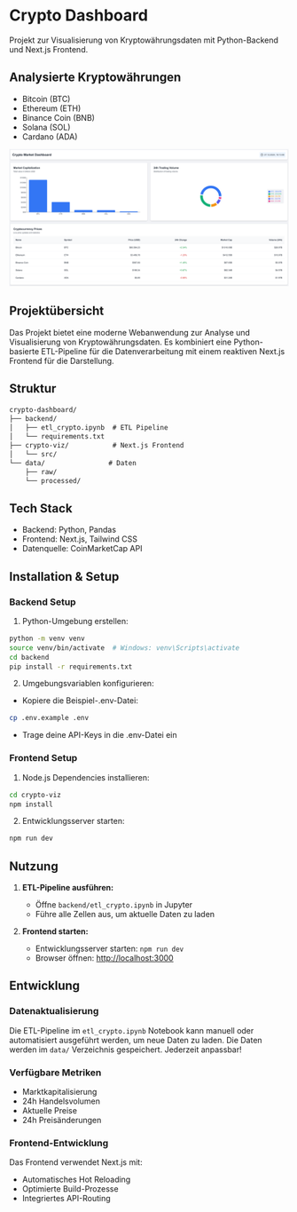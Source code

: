 # Crypto Dashboard

Projekt zur Visualisierung von Kryptowährungsdaten mit Python-Backend und Next.js Frontend.

## Analysierte Kryptowährungen
- Bitcoin (BTC)
- Ethereum (ETH)
- Binance Coin (BNB)
- Solana (SOL)
- Cardano (ADA)

![Visualisierung](crypto-viz/public/screenshots/CryptoDashboard.png)

## Projektübersicht

Das Projekt bietet eine moderne Webanwendung zur Analyse und Visualisierung von Kryptowährungsdaten. Es kombiniert eine Python-basierte ETL-Pipeline für die Datenverarbeitung mit einem reaktiven Next.js Frontend für die Darstellung.

## Struktur
```
crypto-dashboard/
├── backend/
│   ├── etl_crypto.ipynb  # ETL Pipeline
│   └── requirements.txt
├── crypto-viz/           # Next.js Frontend
│   └── src/             
└── data/                # Daten
    ├── raw/            
    └── processed/      
```

## Tech Stack
- Backend: Python, Pandas
- Frontend: Next.js, Tailwind CSS
- Datenquelle: CoinMarketCap API

## Installation & Setup

### Backend Setup

1. Python-Umgebung erstellen:
```bash
python -m venv venv
source venv/bin/activate  # Windows: venv\Scripts\activate
cd backend
pip install -r requirements.txt
```

2. Umgebungsvariablen konfigurieren:
- Kopiere die Beispiel-.env-Datei:
```bash
cp .env.example .env
```
- Trage deine API-Keys in die .env-Datei ein

### Frontend Setup

1. Node.js Dependencies installieren:
```bash
cd crypto-viz
npm install
```

2. Entwicklungsserver starten:
```bash
npm run dev
```

## Nutzung

1. **ETL-Pipeline ausführen:**
   - Öffne `backend/etl_crypto.ipynb` in Jupyter
   - Führe alle Zellen aus, um aktuelle Daten zu laden

2. **Frontend starten:**
   - Entwicklungsserver starten: `npm run dev`
   - Browser öffnen: [http://localhost:3000](http://localhost:3000)

## Entwicklung

### Datenaktualisierung

Die ETL-Pipeline im `etl_crypto.ipynb` Notebook kann manuell oder automatisiert ausgeführt werden, um neue Daten zu laden. Die Daten werden im `data/` Verzeichnis gespeichert. Jederzeit anpassbar!

### Verfügbare Metriken
- Marktkapitalisierung
- 24h Handelsvolumen
- Aktuelle Preise
- 24h Preisänderungen

### Frontend-Entwicklung

Das Frontend verwendet Next.js mit:
- Automatisches Hot Reloading
- Optimierte Build-Prozesse
- Integriertes API-Routing